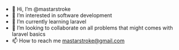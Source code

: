 - 👋 Hi, I’m @mastarstroke
- 👀 I’m interested in software development
- 🌱 I’m currently learning laravel
- 💞️ I’m looking to collaborate on all problems that might comes with laravel basics
- 📫 How to reach me mastarstroke@gmail.com

<!---
mastarstroke/mastarstroke is a ✨ special ✨ repository because its `README.md` (this file) appears on your GitHub profile.
You can click the Preview link to take a look at your changes.
--->
